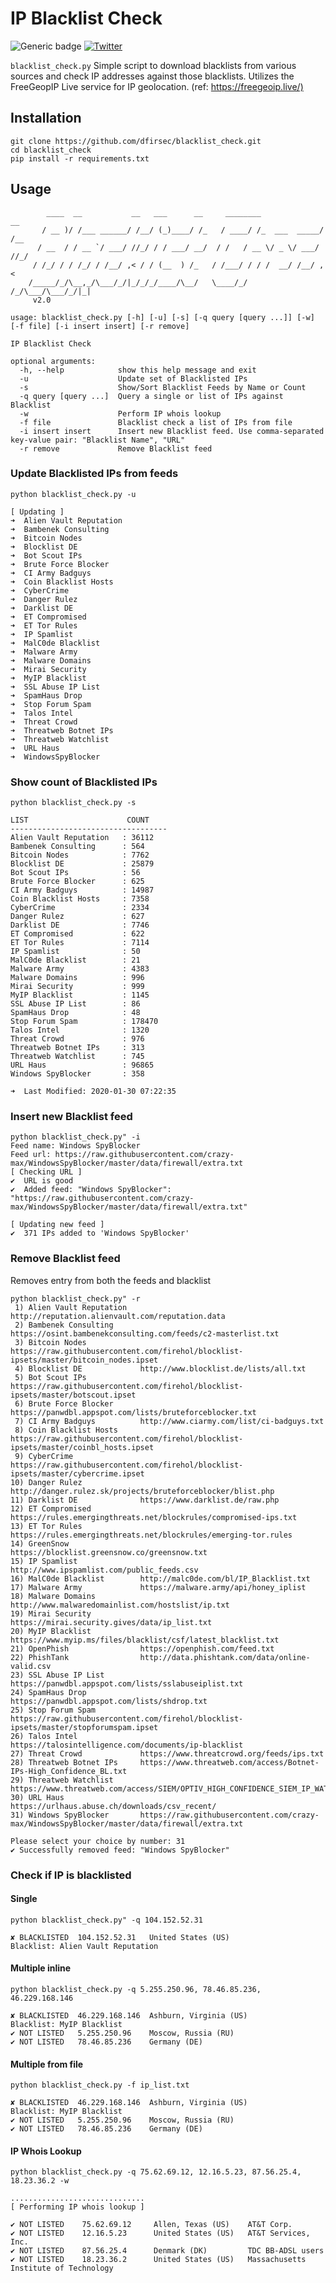 # IP Blacklist Check

![Generic badge](https://img.shields.io/badge/python-3.7-blue.svg) [![Twitter](https://img.shields.io/badge/Twitter-@pulsecode-blue.svg)](https://twitter.com/pulsecode)

```blacklist_check.py``` Simple script to download blacklists from various sources and check IP addresses against those blacklists.  Utilizes the FreeGeopIP Live service for IP geolocation. (ref: <https://freegeoip.live/)>

## Installation

```text
git clone https://github.com/dfirsec/blacklist_check.git
cd blacklist_check
pip install -r requirements.txt
```

## Usage

```console
        ____  __           __   ___      __     ________              __
       / __ )/ /___ ______/ /__/ (_)____/ /_   / ____/ /_  ___  _____/ /__
      / __  / / __ `/ ___/ //_/ / / ___/ __/  / /   / __ \/ _ \/ ___/ //_/
     / /_/ / / /_/ / /__/ ,< / / (__  ) /_   / /___/ / / /  __/ /__/ ,<
    /_____/_/\__,_/\___/_/|_/_/_/____/\__/   \____/_/ /_/\___/\___/_/|_|
     v2.0

usage: blacklist_check.py [-h] [-u] [-s] [-q query [query ...]] [-w] [-f file] [-i insert insert] [-r remove]

IP Blacklist Check

optional arguments:
  -h, --help            show this help message and exit
  -u                    Update set of Blacklisted IPs
  -s                    Show/Sort Blacklist Feeds by Name or Count
  -q query [query ...]  Query a single or list of IPs against Blacklist
  -w                    Perform IP whois lookup
  -f file               Blacklist check a list of IPs from file
  -i insert insert      Insert new Blacklist feed. Use comma-separated key-value pair: "Blacklist Name", "URL"
  -r remove             Remove Blacklist feed
  ```
  
### Update Blacklisted IPs from feeds

  ```text
  python blacklist_check.py -u

 [ Updating ]
  ➜  Alien Vault Reputation
  ➜  Bambenek Consulting
  ➜  Bitcoin Nodes
  ➜  Blocklist DE
  ➜  Bot Scout IPs
  ➜  Brute Force Blocker
  ➜  CI Army Badguys
  ➜  Coin Blacklist Hosts
  ➜  CyberCrime
  ➜  Danger Rulez
  ➜  Darklist DE
  ➜  ET Compromised
  ➜  ET Tor Rules
  ➜  IP Spamlist
  ➜  MalC0de Blacklist
  ➜  Malware Army
  ➜  Malware Domains
  ➜  Mirai Security
  ➜  MyIP Blacklist
  ➜  SSL Abuse IP List
  ➜  SpamHaus Drop
  ➜  Stop Forum Spam
  ➜  Talos Intel
  ➜  Threat Crowd
  ➜  Threatweb Botnet IPs
  ➜  Threatweb Watchlist
  ➜  URL Haus
  ➜  WindowsSpyBlocker
```

### Show count of Blacklisted IPs

```text
python blacklist_check.py -s

LIST                      COUNT
-----------------------------------
Alien Vault Reputation   : 36112
Bambenek Consulting      : 564
Bitcoin Nodes            : 7762
Blocklist DE             : 25879
Bot Scout IPs            : 56
Brute Force Blocker      : 625
CI Army Badguys          : 14987
Coin Blacklist Hosts     : 7358
CyberCrime               : 2334
Danger Rulez             : 627
Darklist DE              : 7746
ET Compromised           : 622
ET Tor Rules             : 7114
IP Spamlist              : 50
MalC0de Blacklist        : 21
Malware Army             : 4383
Malware Domains          : 996
Mirai Security           : 999
MyIP Blacklist           : 1145
SSL Abuse IP List        : 86
SpamHaus Drop            : 48
Stop Forum Spam          : 178470
Talos Intel              : 1320
Threat Crowd             : 976
Threatweb Botnet IPs     : 313
Threatweb Watchlist      : 745
URL Haus                 : 96865
Windows SpyBlocker       : 358

➜  Last Modified: 2020-01-30 07:22:35
```

### Insert new Blacklist feed
```text
python blacklist_check.py" -i 
Feed name: Windows SpyBlocker
Feed url: https://raw.githubusercontent.com/crazy-max/WindowsSpyBlocker/master/data/firewall/extra.txt
[ Checking URL ]
✔  URL is good
✔  Added feed: "Windows SpyBlocker": "https://raw.githubusercontent.com/crazy-max/WindowsSpyBlocker/master/data/firewall/extra.txt"

[ Updating new feed ]
✔  371 IPs added to 'Windows SpyBlocker'
```

### Remove Blacklist feed
Removes entry from both the feeds and blacklist
```
python blacklist_check.py" -r
 1) Alien Vault Reputation   http://reputation.alienvault.com/reputation.data
 2) Bambenek Consulting      https://osint.bambenekconsulting.com/feeds/c2-masterlist.txt
 3) Bitcoin Nodes            https://raw.githubusercontent.com/firehol/blocklist-ipsets/master/bitcoin_nodes.ipset
 4) Blocklist DE             http://www.blocklist.de/lists/all.txt
 5) Bot Scout IPs            https://raw.githubusercontent.com/firehol/blocklist-ipsets/master/botscout.ipset
 6) Brute Force Blocker      https://panwdbl.appspot.com/lists/bruteforceblocker.txt
 7) CI Army Badguys          http://www.ciarmy.com/list/ci-badguys.txt
 8) Coin Blacklist Hosts     https://raw.githubusercontent.com/firehol/blocklist-ipsets/master/coinbl_hosts.ipset
 9) CyberCrime               https://raw.githubusercontent.com/firehol/blocklist-ipsets/master/cybercrime.ipset
10) Danger Rulez             http://danger.rulez.sk/projects/bruteforceblocker/blist.php
11) Darklist DE              https://www.darklist.de/raw.php
12) ET Compromised           https://rules.emergingthreats.net/blockrules/compromised-ips.txt
13) ET Tor Rules             https://rules.emergingthreats.net/blockrules/emerging-tor.rules
14) GreenSnow                https://blocklist.greensnow.co/greensnow.txt
15) IP Spamlist              http://www.ipspamlist.com/public_feeds.csv
16) MalC0de Blacklist        http://malc0de.com/bl/IP_Blacklist.txt
17) Malware Army             https://malware.army/api/honey_iplist
18) Malware Domains          http://www.malwaredomainlist.com/hostslist/ip.txt
19) Mirai Security           https://mirai.security.gives/data/ip_list.txt
20) MyIP Blacklist           https://www.myip.ms/files/blacklist/csf/latest_blacklist.txt
21) OpenPhish                https://openphish.com/feed.txt
22) PhishTank                http://data.phishtank.com/data/online-valid.csv
23) SSL Abuse IP List        https://panwdbl.appspot.com/lists/sslabuseiplist.txt
24) SpamHaus Drop            https://panwdbl.appspot.com/lists/shdrop.txt
25) Stop Forum Spam          https://raw.githubusercontent.com/firehol/blocklist-ipsets/master/stopforumspam.ipset
26) Talos Intel              https://talosintelligence.com/documents/ip-blacklist
27) Threat Crowd             https://www.threatcrowd.org/feeds/ips.txt
28) Threatweb Botnet IPs     https://www.threatweb.com/access/Botnet-IPs-High_Confidence_BL.txt
29) Threatweb Watchlist      https://www.threatweb.com/access/SIEM/OPTIV_HIGH_CONFIDENCE_SIEM_IP_WATCHLIST.txt
30) URL Haus                 https://urlhaus.abuse.ch/downloads/csv_recent/
31) Windows SpyBlocker       https://raw.githubusercontent.com/crazy-max/WindowsSpyBlocker/master/data/firewall/extra.txt

Please select your choice by number: 31
✔ Successfully removed feed: "Windows SpyBlocker"
```

### Check if IP is blacklisted

#### Single
 ```text
python blacklist_check.py" -q 104.152.52.31
  
✘ BLACKLISTED  104.152.52.31   United States (US)             Blacklist: Alien Vault Reputation
```

#### Multiple inline

```text
python blacklist_check.py -q 5.255.250.96, 78.46.85.236, 46.229.168.146
  
✘ BLACKLISTED  46.229.168.146  Ashburn, Virginia (US)         Blacklist: MyIP Blacklist
✔ NOT LISTED   5.255.250.96    Moscow, Russia (RU)
✔ NOT LISTED   78.46.85.236    Germany (DE)
```

#### Multiple from file

```text
python blacklist_check.py -f ip_list.txt
  
✘ BLACKLISTED  46.229.168.146  Ashburn, Virginia (US)         Blacklist: MyIP Blacklist
✔ NOT LISTED   5.255.250.96    Moscow, Russia (RU)
✔ NOT LISTED   78.46.85.236    Germany (DE)
```

#### IP Whois Lookup

```text
python blacklist_check.py -q 75.62.69.12, 12.16.5.23, 87.56.25.4, 18.23.36.2 -w

..............................
[ Performing IP whois lookup ]

✔ NOT LISTED    75.62.69.12     Allen, Texas (US)    AT&T Corp.
✔ NOT LISTED    12.16.5.23      United States (US)   AT&T Services, Inc.
✔ NOT LISTED    87.56.25.4      Denmark (DK)         TDC BB-ADSL users
✔ NOT LISTED    18.23.36.2      United States (US)   Massachusetts Institute of Technology
```
